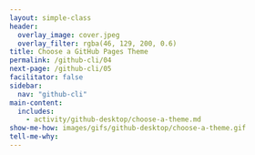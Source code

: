 ```yaml
---
layout: simple-class
header:
  overlay_image: cover.jpeg
  overlay_filter: rgba(46, 129, 200, 0.6)
title: Choose a GitHub Pages Theme
permalink: /github-cli/04
next-page: /github-cli/05
facilitator: false
sidebar:
  nav: "github-cli"
main-content:
  includes:
    - activity/github-desktop/choose-a-theme.md
show-me-how: images/gifs/github-desktop/choose-a-theme.gif
tell-me-why:
---
```

